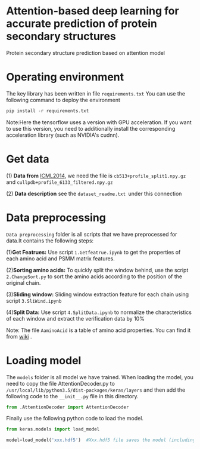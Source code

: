 # Attention-based deep learning for accurate prediction of protein secondary structures
Protein secondary structure prediction based on attention model

# Operating environment

The key library has been written in file `requirements.txt` You can use the following command to deploy the environment

```python
pip install -r requirements.txt
```

Note:Here the  tensorflow  uses a version with GPU acceleration. If you want to use this version, you need to additionally install the corresponding  acceleration library (such as NVIDIA's cudnn).



# Get data

(1) **Data from** [ICML2014](http://www.princeton.edu/~jzthree/datasets/ICML2014/), we need the file is  `cb513+profile_split1.npy.gz` and `cullpdb+profile_6133_filtered.npy.gz`

(2) **Data description** see the `dataset_readme.txt `under this connection



# Data preprocessing
`Data preprocessing` folder is all scripts that we have preprocessed for data.It contains the following steps:

(1)**Get Featrues:** Use script `1.Getfeatrue.ipynb` to get the properties of each amino acid and PSMM matrix features.

(2)**Sorting amino acids:** To quickly split the window behind, use the script `2.ChangeSort.py` to sort the amino acids according to the position of the original chain.

(3)**Sliding window:**  Sliding window extraction feature for each chain using script `3.SliWind.ipynb`

(4)**Split Data:** Use script `4.SplitData.ipynb` to normalize the characteristics of each window and extract the verification data by 10%



Note: The file `AaminoAcid` is a table of amino acid properties. You can find it from [wiki](https://en.wikipedia.org/wiki/Amino_acid) .



# Loading model

The `models` folder is all model we have trained. When loading the  model, you need to copy the file AttentionDecoder.py to ` /usr/local/lib/python3.5/dist-packages/keras/layers` and then add the following code to the `__init__.py` file in this directory.

```python
from .AttentionDecoder import AttentionDecoder
```

Finally use the following python code to load the model.

```python
from keras.models import load_model

model=load_model('xxx.hdf5')  #Xxx.hdf5 file saves the model (including model structure and weights)
```
